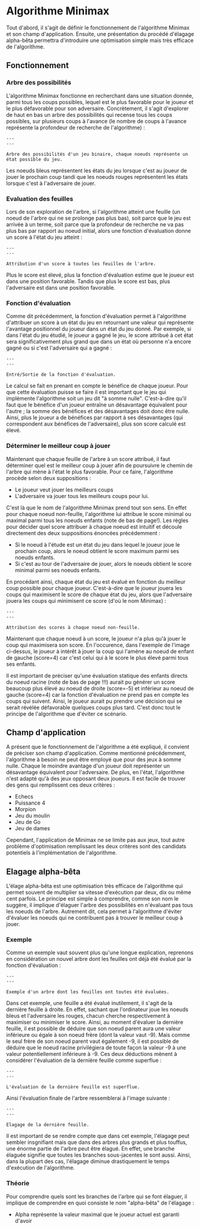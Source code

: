 # Algorithme Minimax

Tout d'abord, il s'agit de définir le fonctionnement de l'algorithme Minimax et son champ d'application. Ensuite, une présentation du procédé d'élagage alpha-bêta permettra d'introduire une optimisation simple mais très efficace de l'algorithme.

## Fonctionnement

### Arbre des possibilités

L'algorithme Minimax fonctionne en recherchant dans une situation donnée, parmi tous les coups possibles, lequel est le plus favorable pour le joueur et le plus défavorable pour son adversaire. Concrètement, il s'agit d'explorer de haut en bas un arbre des possibilités qui recense tous les coups possibles, sur plusieurs coups à l'avance (le nombre de coups à l'avance représente la profondeur de recherche de l'algorithme) :

```{figure} images/minimax_tree.png
---
---

Arbre des possibilités d'un jeu binaire, chaque noeuds représente un état possible du jeu.
```

Les noeuds bleus représentent les états du jeu lorsque c'est au joueur de jouer le prochain coup tandi que les noeuds rouges représentent les états lorsque c'est à l'adversaire de jouer.

### Evaluation des feuilles

Lors de son exploration de l'arbre, si l'algorithme atteint une feuille (un noeud de l'arbre qui ne se prolonge pas plus bas), soit parce que le jeu est arrivée à un terme, soit parce que la profondeur de recherche ne va pas plus bas par rapport au noeud initial, alors une fonction d'évaluation donne un score à l'état du jeu atteint :

```{figure} images/minimax_tree_score.png
---
---

Attribution d'un score à toutes les feuilles de l'arbre.
```

Plus le score est élevé, plus la fonction d'évaluation estime que le joueur est dans une position favorable. Tandis que plus le score est bas, plus l'adversaire est dans une position favorable.

### Fonction d'évaluation

Comme dit précédemment, la fonction d'évaluation permet à l'algorithme d'attribuer un score à un état du jeu en retournant une valeur qui représente l'avantage positionnel du joueur dans un état du jeu donné. Par exemple, si dans l'état du jeu étudié, le joueur a gagné le jeu, le score attribué à cet état sera significativement plus grand que dans un état où personne n'a encore gagné ou si c'est l'adversaire qui a gagné :

```{figure} images/evaluation_function.png
---
---

Entré/Sortie de la fonction d'évaluation.
```

Le calcul se fait en prenant en compte le bénéfice de chaque joueur. Pour que cette évaluation puisse se faire il est important que le jeu qui implémente l'algorithme soit un jeu dit "à somme nulle". C'est-à-dire qu'il faut que le bénéfice d'un joueur entraîne un désavantage équivalent pour l'autre ; la somme des bénéfices et des désavantages doit donc être nulle. Ainsi, plus le joueur a de bénéfices par rapport à ses désavantages (qui correspondent aux bénéfices de l'adversaire), plus son score calculé est élevé.

### Déterminer le meilleur coup à jouer

Maintenant que chaque feuille de l'arbre à un score attribué, il faut déterminer quel est le meilleur coup à jouer afin de poursuivre le chemin de l'arbre qui mène à l'état le plus favorable. Pour ce faire, l'algorithme procède selon deux suppositions :

- Le joueur veut jouer les meilleurs coups
- L'adversaire va jouer tous les meilleurs coups pour lui.

C'est là que le nom de l'algorithme Minimax prend tout son sens. En effet pour chaque noeud non-feuille, l'algorithme lui attribue le score minimal ou maximal parmi tous les noeuds enfants (note de bas de page!). Les règles pour décider quel score attribuer à chaque noeud est intuitif et découle directement des deux suppositions énoncées précédemment :

- Si le noeud à l'étude est un état du jeu dans lequel le joueur joue le prochain coup, alors le noeud obtient le score maximum parmi ses noeuds enfants.
- Si c'est au tour de l'adversaire de jouer, alors le noeuds obtient le score minimal parmi ses noeuds enfants.

En procédant ainsi, chaque état du jeu est évalué en fonction du meilleur coup possible pour chaque joueur. C'est-à-dire que le joueur jouera les coups qui maximisent le score de chaque état du jeu, alors que l'adversaire jouera les coups qui minimisent ce score (d'où le nom Minimax) :

```{figure} images/minimax_value.png
---
---

Attribution des scores à chaque noeud non-feuille.
```

Maintenant que chaque noeud à un score, le joueur n'a plus qu'à jouer le coup qui maximisera son score. En l'occurence, dans l'exemple de l'image ci-dessus, le joueur à intérêt à jouer la coup qui l'amène au noeud de enfant de gauche (score=4) car c'est celui qui à le score le plus élevé parmi tous ses enfants.

Il est important de préciser qu'une évaluation statique des enfants directs du noeud racine (note de bas de page !!!) aurait pu générer un score beaucoup plus élevé au noeud de droite (score=-5)  et inférieur au noeud de gauche (score=4) car la fonction d'évaluation ne prend pas en compte les coups qui suivent. Ainsi, le joueur aurait pu prendre une décision qui se serait révélée défavorable quelques coups plus tard. C'est donc tout le principe de l'algorithme que d'éviter ce scénario.

## Champ d'application

A présent que le fonctionnement de l'algorithme a été expliqué, il convient de préciser son champ d'application. Comme mentionné précédemment, l'algorithme à besoin ne peut être employé que pour des jeux à somme nulle. Chaque le moindre avantage d'un joueur doit représenter un désavantage équivalent pour l'adversaire. De plus, en l'état, l'algorithme n'est adapté qu'à des jeux opposant deux joueurs. Il est facile de trouver des gens qui remplissent ces deux critères :

- Echecs
- Puissance 4
- Morpion
- Jeu du moulin
- Jeu de Go
- Jeu de dames

Cependant, l'application de Minimax ne se limite pas aux jeux, tout autre problème d'optimisation remplissant les deux critères sont des candidats potentiels à l'implémentation de l'algorithme.

## Elagage alpha-bêta

L'élage alpha-bêta est une optimisation très efficace de l'algorithme qui permet souvent de multiplier sa vitesse d'exécution par deux, dix ou même cent parfois. Le principe est simple à comprendre, comme son nom le suggère, il implique d'élaguer l'arbre des possibilités en n'évaluant pas tous les noeuds de l'arbre. Autrement dit, cela permet à l'algorithme d'éviter d'évaluer les noeuds qui ne contribuent pas à trouver le meilleur coup à jouer.

### Exemple

Comme un exemple vaut souvent plus qu'une longue explication, reprenons en considération un nouvel arbre dont les feuilles ont déjà été évalué par la fonction d'évaluation :

```{figure} images/alpha_beta_1.png
---
---

Exemple d'un arbre dont les feuilles ont toutes été évaluées.
```

Dans cet exemple, une feuille a été évalué inutilement, il s'agit de la dernière feuille à droite. En effet, sachant que l'ordinateur joue les noeuds bleus et l'adversaire les rouges, chacun cherche respectivement à maximiser ou minimiser le score. Ainsi, au moment d'évaluer la dernière feuille, il est possible de déduire que son noeud parent aura une valeur inférieure ou égale à son noeud frère (dont la valeur vaut -9). Mais comme le seul frère de son noeud parent vaut également -9, il est possible de déduire que le noeud racine privilégiera de toute façon la valeur -9 à une valeur potentiellement inférieure à -9. Ces deux déductions mènent à considérer l'évaluation de la dernière feuille comme superflue :

```{figure} images/alpha_beta_2.png
---
---

L'évaluation de la dernière feuille est superflue.
```

Ainsi l'évaluation finale de l'arbre ressemblerai à l'image suivante :

```{figure} images/alpha_beta_3.png
---
---

Elagage de la dernière feuille.
```

Il est important de se rendre compte que dans cet exemple, l'élagage peut sembler insgnifiant mais que dans des arbres plus grands et plus touffus, une énorme partie de l'arbre peut être élagué. En effet, une branche élaguée signifie que toutes les branches sous-jacentes le sont aussi. Ainsi, dans la plupart des cas, l'élagage diminue drastiquement le temps d'exécution de l'algorithme.

### Théorie

Pour comprendre quels sont les branches de l'arbre qui se font élaguer, il implique de comprendre en quoi consiste le nom "alpha-bêta" de l'élagage :

- Alpha représente la valeur maximal que le joueur actuel est garanti d'avoir